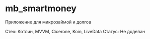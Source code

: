 # mb_smartmoney

Приложение для микрозаймой и долгов

Стек: Котлин, MVVM, Cicerone, Koin, LiveData
Статус: Не доделан
